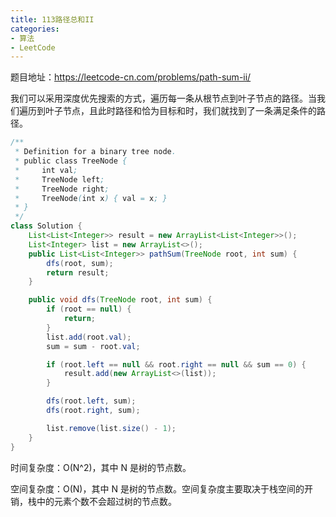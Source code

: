 ```yaml
---
title: 113路径总和II
categories: 
- 算法
- LeetCode
---
```


题目地址：https://leetcode-cn.com/problems/path-sum-ii/

我们可以采用深度优先搜索的方式，遍历每一条从根节点到叶子节点的路径。当我们遍历到叶子节点，且此时路径和恰为目标和时，我们就找到了一条满足条件的路径。

```java
/**
 * Definition for a binary tree node.
 * public class TreeNode {
 *     int val;
 *     TreeNode left;
 *     TreeNode right;
 *     TreeNode(int x) { val = x; }
 * }
 */
class Solution {
    List<List<Integer>> result = new ArrayList<List<Integer>>();
    List<Integer> list = new ArrayList<>();
    public List<List<Integer>> pathSum(TreeNode root, int sum) {
        dfs(root, sum);
        return result;
    }

    public void dfs(TreeNode root, int sum) {
        if (root == null) {
            return;
        }
        list.add(root.val);
        sum = sum - root.val;

        if (root.left == null && root.right == null && sum == 0) {
            result.add(new ArrayList<>(list));
        }

        dfs(root.left, sum);
        dfs(root.right, sum);

        list.remove(list.size() - 1);
    }
}
```

时间复杂度：O(N^2)，其中 N 是树的节点数。

空间复杂度：O(N)，其中 N 是树的节点数。空间复杂度主要取决于栈空间的开销，栈中的元素个数不会超过树的节点数。